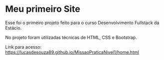 # Meu primeiro Site

Esse foi o primeiro projeto feito para o curso Desenvolvimento Fullstack da Estácio.

No projeto foram utilizadas técnicas de HTML, CSS e Bootstrap.

Link para acesso: https://lucasdesouza89.github.io/MissaoPraticaNivel1/home.html
